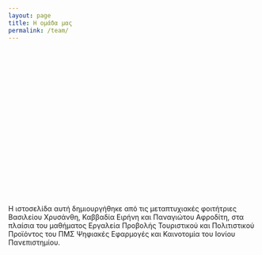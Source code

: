 ```yaml
---
layout: page
title: Η ομάδα μας
permalink: /team/
---
```


<!-- Banner Image -->
<div style="
    width: 100%;
    height: 300px; /* Adjust height as needed */
    background-image: url('assets/images/Εφετεία.jpg'); /* Replace with actual image path */
    background-size: cover;
    background-position: center;
    background-repeat: no-repeat;">
</div>

Η ιστοσελίδα αυτή δημιουργήθηκε από τις μεταπτυχιακές φοιτήτριες Βασιλείου Χρυσάνθη, Καββαδία Ειρήνη και Παναγιώτου Αφροδίτη, στα πλαίσια του μαθήματος Εργαλεία Προβολής Τουριστικού και Πολιτιστικού Προϊόντος του ΠΜΣ Ψηφιακές Εφαρμογές και Καινοτομία του Ιονίου Πανεπιστημίου.
